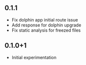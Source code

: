 ## 0.1.1

* Fix dolphin app initial route issue
* Add response for dolphin upgrade
* Fix static analysis for freezed files

## 0.1.0+1

* Initial experimentation